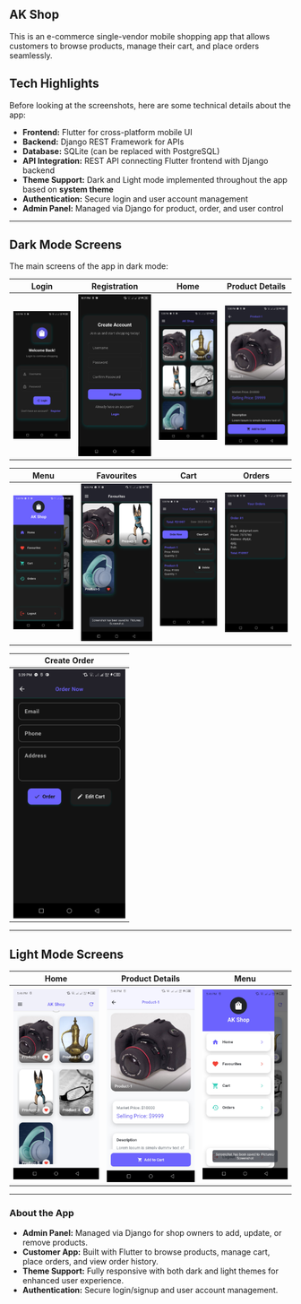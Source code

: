 ## AK Shop

This is an e-commerce single-vendor mobile shopping app that allows customers to browse products, manage their cart, and place orders seamlessly.

## Tech Highlights

Before looking at the screenshots, here are some technical details about the app:  

- **Frontend:** Flutter for cross-platform mobile UI  
- **Backend:** Django REST Framework for APIs  
- **Database:** SQLite (can be replaced with PostgreSQL)  
- **API Integration:** REST API connecting Flutter frontend with Django backend  
- **Theme Support:** Dark and Light mode implemented throughout the app based on **system theme**
- **Authentication:** Secure login and user account management  
- **Admin Panel:** Managed via Django for product, order, and user control  

---

## Dark Mode Screens

The main screens of the app in dark mode:

| Login | Registration | Home | Product Details |
|-------|--------------|------|----------------|
| <img src="App Screenshots/loginD.jpg" width="200"/> | <img src="App Screenshots/RegD.jpg" width="200"/> | <img src="App Screenshots/HomeD.jpg" width="200"/> | <img src="App Screenshots/PD_D.jpg" width="200"/> |


| Menu | Favourites | Cart | Orders |
|------|-----------|------|-------|
| <img src="App Screenshots/MenuD.jpg" width="200"/> | <img src="App Screenshots/FavD.jpg" width="200"/> | <img src="App Screenshots/CartD.jpg" width="200"/> | <img src="App Screenshots/OdersD.jpg" width="200"/> |


| Create Order |
|--------------|
| <img src="App Screenshots/CreateOrdD.jpg" width="200"/> |

---

## Light Mode Screens

| Home | Product Details | Menu |
|------|----------------|------|
| <img src="App Screenshots/HomeB.jpg" width="200"/> | <img src="App Screenshots/PD_B.jpg" width="200"/> | <img src="App Screenshots/MenuB.jpg" width="200"/> |

---

### About the App

- **Admin Panel:** Managed via Django for shop owners to add, update, or remove products.  
- **Customer App:** Built with Flutter to browse products, manage cart, place orders, and view order history.  
- **Theme Support:** Fully responsive with both dark and light themes for enhanced user experience.  
- **Authentication:** Secure login/signup and user account management.  
